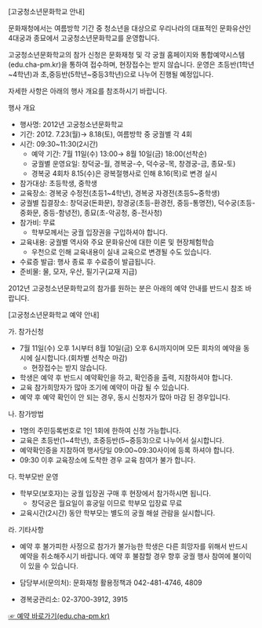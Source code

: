 [고궁청소년문화학교 안내]

문화재청에서는 여름방학 기간 중 청소년을 대상으로 우리나라의 대표적인 문화유산인 4대궁과 종묘에서 고궁청소년문화학교를 운영합니다.

고궁청소년문화학교의 참가 신청은 문화재청 및 각 궁궐 홈페이지와 통합예약시스템(edu.cha-pm.kr)을 통하여 접수하며, 현장접수는 받지 않습니다. 운영은 초등반(1학년~4학년)과 초,중등반(5학년~중등3학년)으로 나누어 진행될 예정입니다.

자세한 사항은 아래의 행사 개요를 참조하시기 바랍니다.

행사 개요
- 행사명: 2012년 고궁청소년문화학교
- 기간: 2012. 7.23(월)→ 8.18(토), 여름방학 중 궁궐별 각 4회
- 시간: 09:30~11:30(2시간)
  - 예약 기간: 7월 11일(수) 13:00→ 8월 10일(금) 18:00(선착순)
  - 궁궐별 운영요일: 창덕궁-월, 경복궁-수, 덕수궁-목, 창경궁-금, 종묘-토)
  - 경복궁 4회차 8.15(수)은 광복절행사로 인해 8.16(목)로 변경 실시
- 참가대상: 초등학생, 중학생
- 교육장소: 경복궁 수정전(초등1~4학년), 경복궁 자경전(초등5~중학생)
- 궁궐별 집결장소: 창덕궁(돈화문), 창경궁(초등-환경전, 중등-통명전), 덕수궁(초등-중화문, 중등-함녕전), 종묘(초-악공청, 중-전사청)
- 참가비: 무료
  - 학부모께서는 궁궐 입장권을 구입하셔야 합니다.
- 교육내용: 궁궐별 역사와 주요 문화유산에 대한 이론 및 현장체험학습
  - 우천으로 인해 교육내용이 실내 교육으로 변경될 수도 있습니다.
- 수료증 발급: 행사 종료 후 수료증이 발급됩니다.
- 준비물: 물, 모자, 우산, 필기구(교재 지급)

2012년 고궁청소년문화학교의 참가를 원하는 분은 아래의 예약 안내를 반드시 참조 바랍니다.

[고궁청소년문화학교 예약 안내]

가. 참가신청
- 7월 11일(수) 오후 1시부터 8월 10일(금) 오후 6시까지이며 모든 회차의 예약을 동시에 실시합니다.(회차별 선착순 마감)
  - 현장접수는 받지 않습니다.
- 학생은 예약 후 반드시 예약확인을 하고, 확인증을 출력, 지참하셔야 합니다.
- 교육 참가희망자가 많아 조기에 예약이 마감 될 수 있습니다.
- 예약 후 예약 확인이 안 되는 경우, 동시 신청자가 많아 마감 된 경우입니다.

나. 참가방법
- 1명의 주민등록번호로 1인 1회에 한하여 신청 가능합니다.
- 교육은 초등반(1~4학년), 초중등반(5~중등3)으로 나누어서 실시합니다.
- 예약확인증을 지참하여 행사당일 09:00~09:30사이에 등록 하셔야 합니다.
- 09:30 이후 교육장소에 도착한 경우 교육 참여가 불가 합니다.

다. 학부모반 운영
- 학부모(보호자)는 궁궐 입장권 구매 후 현장에서 참가하시면 됩니다.
  - 창덕궁은 월요일이 휴궁일 이므로 학부모 입장료 무료
- 교육시간(2시간) 동안 학부모는 별도의 궁궐 해설 관람을 실시합니다.

라. 기타사항
- 예약 후 불가피한 사정으로 참가가 불가능한 학생은 다른 희망자를 위해서 반드시 예약을 취소해주시기 바랍니다. 예약 후 불참할 경우 향후 궁궐 행사 참여에 불이익이 있을 수 있습니다.

- 담당부서(문의처): 문화재청 활용정책과 042-481-4746, 4809
- 경복궁관리소: 02-3700-3912, 3915

[☞ 예약 바로가기(edu.cha-pm.kr)](http://edu.cha-pm.kr)